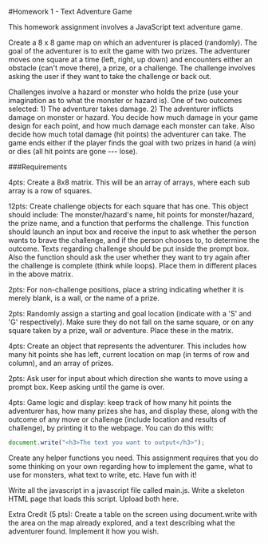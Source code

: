 #Homework 1 - Text Adventure Game

This homework assignment involves a JavaScript text adventure game. 

Create a 8 x 8 game map on which an adventurer is placed (randomly). The goal of the adventurer is to exit the game with two prizes. The adventurer moves one square at a time (left, right, up down) and encounters either an obstacle (can't move there), a prize, or a challenge. The challenge involves asking the user if they want to take the challenge or back out. 

Challenges involve a hazard or monster who holds the prize (use your imagination as to what the monster or hazard is). One of two outcomes selected: 1) The adventurer takes damage. 2) The adventurer inflicts damage on monster or hazard. You decide how much damage in your game design for each point, and how much damage each monster can take. Also decide how much total damage (hit points) the adventurer can take. The game ends either if the player finds the goal with two prizes in hand (a win) or dies (all hit points are gone --- lose). 

###Requirements

4pts: Create a 8x8 matrix. This will be an array of arrays, where each sub array is a row of squares. 

12pts: Create challenge objects for each square that has one. This object should include: The monster/hazard's name, hit points for monster/hazard, the prize name, and a function that performs the challenge. This function should launch an input box and receive the input to ask whether the person wants to brave the challenge, and if the person chooses to, to determine the outcome. Texts regarding challenge should be put inside the prompt box. Also the function should ask the user whether they want to try again after the challenge is complete (think while loops). Place them in different places in the above matrix.

2pts: For non-challenge positions, place a string indicating whether it is merely blank, is a wall, or the name of a prize. 

2pts: Randomly assign a starting and goal location (indicate with a 'S' and 'G' respectively). Make sure they do not fall on the same square, or on any square taken by a prize, wall or adventure. Place these in the matrix.

4pts: Create an object that represents the adventurer. This includes how many hit points she has left, current location on map (in terms of row and column), and an array of prizes.

2pts: Ask user for input about which direction she wants to move using a prompt box. Keep asking until the game is over. 

4pts: Game logic and display: keep track of how many hit points the adventurer has, how many prizes she has, and display these, along with the outcome of any move or challenge (include location and results of challenge), by printing it to the webpage. You can do this with:

```javascript
document.write("<h3>The text you want to output</h3>");
```

Create any helper functions you need. This assignment requires that you do some thinking on your own regarding how to implement the game, what to use for monsters, what text to write, etc. Have fun with it!

Write all the javascript in a javascript file called main.js. Write a skeleton HTML page that loads this script. Upload both here. 

Extra Credit (5 pts): Create a table on the screen using document.write with the area on the map already explored, and a text describing what the adventurer found. Implement it how you wish. 
